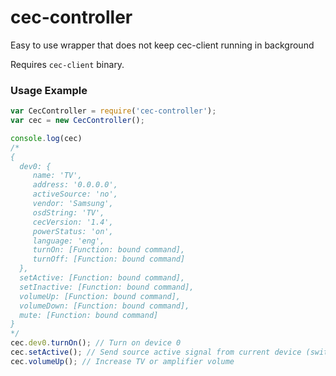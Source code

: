 # cec-controller
Easy to use wrapper that does not keep cec-client running in background

Requires `cec-client` binary.

### Usage Example
```javascript
var CecController = require('cec-controller');
var cec = new CecController();

console.log(cec)
/*
{
  dev0: {
     name: 'TV',
     address: '0.0.0.0',
     activeSource: 'no',
     vendor: 'Samsung',
     osdString: 'TV',
     cecVersion: '1.4',
     powerStatus: 'on',
     language: 'eng',
     turnOn: [Function: bound command],
     turnOff: [Function: bound command]
  },
  setActive: [Function: bound command],
  setInactive: [Function: bound command],
  volumeUp: [Function: bound command],
  volumeDown: [Function: bound command],
  mute: [Function: bound command]
}
*/
cec.dev0.turnOn(); // Turn on device 0
cec.setActive(); // Send source active signal from current device (switches TV input)
cec.volumeUp(); // Increase TV or amplifier volume
```

